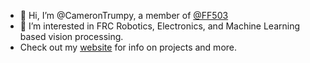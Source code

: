 - 👋 Hi, I’m @CameronTrumpy, a member of [@FF503](https://github.com/FF503)
- 👀 I’m interested in FRC Robotics, Electronics, and Machine Learning based vision processing.
- Check out my [website](https://camerontrumpy.github.io/) for info on projects and more.

<!---
CameronTrumpy/CameronTrumpy is a ✨ special ✨ repository because its `README.md` (this file) appears on your GitHub profile.
You can click the Preview link to take a look at your changes.
--->

